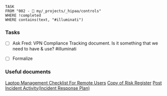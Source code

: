 ```dataview
TASK 
FROM "002 - 📍 my/_projects/_hipaa/controls"
WHERE !completed
WHERE contains(text, "#illuminati")
```


### Tasks
- [ ] Ask Fred: VPN Compliance Tracking document. Is it something that we need to have & use? #illuminati 
- [ ] Formalize 




### Useful documents
[Laptop Management Checklist For Remote Users](https://docs.google.com/document/d/16GOkW9V8-u0xCfnlS6ClxuN2dCUdUJFKXW5cQhT4YiA/edit)
[Copy of Risk Register](https://docs.google.com/spreadsheets/d/1UFfiqJuZsK7vCu5hcwayF1Qk5dJ_HFqiPkfX1Sz7wQI/edit#gid=606710923)
[Post Incident Activity(Incident Response Plan)](https://docs.google.com/document/d/1muJKB0t9vUBtjiOmtUY1ePrUqZrwU-FMTmlKR3t4IBE/edit)
